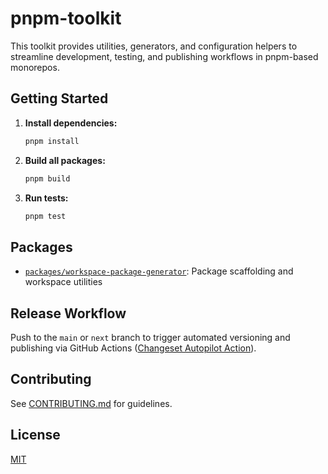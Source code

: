 # pnpm-toolkit

This toolkit provides utilities, generators, and configuration helpers to streamline development, testing, and publishing workflows in pnpm-based monorepos.

## Getting Started

1. **Install dependencies:**
   ```sh
   pnpm install
   ```
2. **Build all packages:**
   ```sh
   pnpm build
   ```
3. **Run tests:**
   ```sh
   pnpm test
   ```

## Packages

- [`packages/workspace-package-generator`](packages/workspace-package-generator/README.md): Package scaffolding and workspace utilities

## Release Workflow

Push to the `main` or `next` branch to trigger automated versioning and publishing via GitHub Actions ([Changeset Autopilot Action](https://github.com/pixpilot/changesets-autopilot)).

## Contributing

See [CONTRIBUTING.md](CONTRIBUTING.md) for guidelines.

## License

[MIT](LICENSE)

